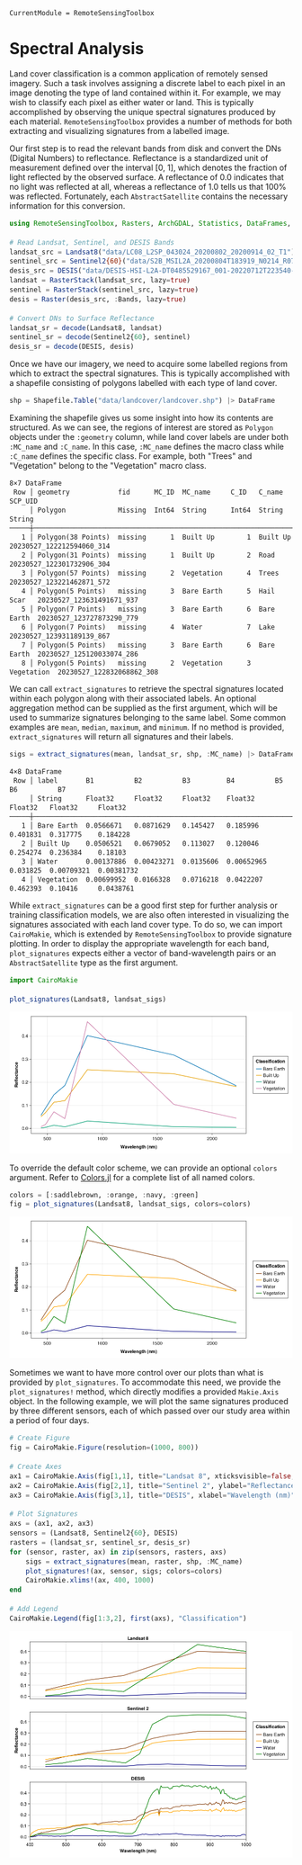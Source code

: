 ```@meta
CurrentModule = RemoteSensingToolbox
```

# Spectral Analysis

Land cover classification is a common application of remotely sensed imagery. Such a task involves 
assigning a discrete label to each pixel in an image denoting the type of land contained within
it. For example, we may wish to classify each pixel as either water or land. This is typically 
accomplished by observing the unique spectral signatures produced by each material. `RemoteSensingToolbox`
provides a number of methods for both extracting and visualizing signatures from a labelled image.

Our first step is to read the relevant bands from disk and convert the DNs (Digital Numbers) to 
reflectance. Reflectance is a standardized unit of measurement defined over the interval [0, 1], which
denotes the fraction of light reflected by the observed surface. A reflectance of 0.0 indicates that
no light was reflected at all, whereas a reflectance of 1.0 tells us that 100% was reflected. 
Fortunately, each `AbstractSatellite` contains the necessary information for this conversion.

```julia
using RemoteSensingToolbox, Rasters, ArchGDAL, Statistics, DataFrames, Shapefile

# Read Landsat, Sentinel, and DESIS Bands
landsat_src = Landsat8("data/LC08_L2SP_043024_20200802_20200914_02_T1")
sentinel_src = Sentinel2{60}("data/S2B_MSIL2A_20200804T183919_N0214_R070_T11UPT_20200804T230343")
desis_src = DESIS("data/DESIS-HSI-L2A-DT0485529167_001-20220712T223540-V0220")
landsat = RasterStack(landsat_src, lazy=true)
sentinel = RasterStack(sentinel_src, lazy=true)
desis = Raster(desis_src, :Bands, lazy=true)

# Convert DNs to Surface Reflectance
landsat_sr = decode(Landsat8, landsat)
sentinel_sr = decode(Sentinel2{60}, sentinel)
desis_sr = decode(DESIS, desis)
```

Once we have our imagery, we need to acquire some labelled regions from which to extract the spectral signatures. 
This is typically accomplished with a shapefile consisting of polygons labelled with each type of land cover.

```julia
shp = Shapefile.Table("data/landcover/landcover.shp") |> DataFrame
```

Examining the shapefile gives us some insight into how its contents are structured. As we can see, the regions of
interest are stored as `Polygon` objects under the `:geometry` column, while land cover labels are under both
`:MC_name` and `:C_name`. In this case, `:MC_name` defines the macro class while `:C_name` defines the specific class.
For example, both "Trees" and "Vegetation" belong to the "Vegetation" macro class.

```
8×7 DataFrame
 Row │ geometry            fid      MC_ID  MC_name     C_ID   C_name      SCP_UID                   
     │ Polygon             Missing  Int64  String      Int64  String      String                    
─────┼──────────────────────────────────────────────────────────────────────────────────────────────
   1 │ Polygon(38 Points)  missing      1  Built Up        1  Built Up    20230527_122212594060_314
   2 │ Polygon(31 Points)  missing      1  Built Up        2  Road        20230527_122301732906_304
   3 │ Polygon(57 Points)  missing      2  Vegetation      4  Trees       20230527_123221462871_572
   4 │ Polygon(5 Points)   missing      3  Bare Earth      5  Hail Scar   20230527_123631491671_937
   5 │ Polygon(7 Points)   missing      3  Bare Earth      6  Bare Earth  20230527_123727873290_779
   6 │ Polygon(7 Points)   missing      4  Water           7  Lake        20230527_123931189139_867
   7 │ Polygon(5 Points)   missing      3  Bare Earth      6  Bare Earth  20230527_125120033074_286
   8 │ Polygon(5 Points)   missing      2  Vegetation      3  Vegetation  20230527_122832068862_308
```

We can call `extract_signatures` to retrieve the spectral signatures located within each polygon along with
their associated labels. An optional aggregation method can be supplied as the first argument, which will be
used to summarize signatures belonging to the same label. Some common examples are `mean`, `median`, `maximum`, 
and `minimum`. If no method is provided, `extract_signatures` will return all signatures and their labels.

```julia
sigs = extract_signatures(mean, landsat_sr, shp, :MC_name) |> DataFrame
```

```
4×8 DataFrame
 Row │ label       B1          B2          B3         B4          B5        B6          B7         
     │ String      Float32     Float32     Float32    Float32     Float32   Float32     Float32    
─────┼─────────────────────────────────────────────────────────────────────────────────────────────
   1 │ Bare Earth  0.0566671   0.0871629   0.145427   0.185996    0.401831  0.317775    0.184228
   2 │ Built Up    0.0506521   0.0679052   0.113027   0.120046    0.254274  0.236384    0.18103
   3 │ Water       0.00137886  0.00423271  0.0135606  0.00652965  0.031825  0.00709321  0.00381732
   4 │ Vegetation  0.00699952  0.0166328   0.0716218  0.0422207   0.462393  0.10416     0.0438761
```

While `extract_signatures` can be a good first step for further analysis or training classification models, we are 
also often interested in visualizing the signatures associated with each land cover type. To do so, we can import
`CairoMakie`, which is extended by `RemoteSensingToolbox` to provide signature plotting. In order to display the
appropriate wavelength for each band, `plot_signatures` expects either a vector of band-wavelength pairs or an
`AbstractSatellite` type as the first argument.

```julia
import CairoMakie

plot_signatures(Landsat8, landsat_sigs)
```

![](figures/landsat_sigs_wong.png)

To override the default color scheme, we can provide an optional `colors` argument. Refer to 
[Colors.jl](https://juliagraphics.github.io/Colors.jl/stable/namedcolors/) for a complete list of all named colors.

```julia
colors = [:saddlebrown, :orange, :navy, :green]
fig = plot_signatures(Landsat8, landsat_sigs, colors=colors)
```

![](figures/landsat_sigs_custom.png)

Sometimes we want to have more control over our plots than what is provided by `plot_signatures`. To accommodate
this need, we provide the `plot_signatures!` method, which directly modifies a provided `Makie.Axis` object. In
the following example, we will plot the same signatures produced by three different sensors, each of which passed
over our study area within a period of four days.

```julia
# Create Figure
fig = CairoMakie.Figure(resolution=(1000, 800))

# Create Axes
ax1 = CairoMakie.Axis(fig[1,1], title="Landsat 8", xticksvisible=false, xticklabelsvisible=false)
ax2 = CairoMakie.Axis(fig[2,1], title="Sentinel 2", ylabel="Reflectance", ylabelfont=:bold, xticksvisible=false, xticklabelsvisible=false)
ax3 = CairoMakie.Axis(fig[3,1], title="DESIS", xlabel="Wavelength (nm)", xlabelfont=:bold)

# Plot Signatures
axs = (ax1, ax2, ax3)
sensors = (Landsat8, Sentinel2{60}, DESIS)
rasters = (landsat_sr, sentinel_sr, desis_sr)
for (sensor, raster, ax) in zip(sensors, rasters, axs)
    sigs = extract_signatures(mean, raster, shp, :MC_name)
    plot_signatures!(ax, sensor, sigs; colors=colors)
    CairoMakie.xlims!(ax, 400, 1000)
end

# Add Legend
CairoMakie.Legend(fig[1:3,2], first(axs), "Classification")
```

![](figures/multisensor_sigs.png)
